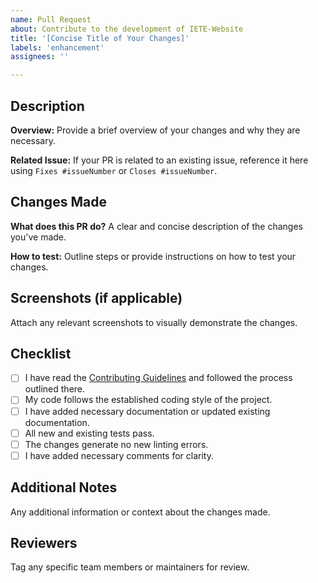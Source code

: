 ```yaml
---
name: Pull Request
about: Contribute to the development of IETE-Website
title: '[Concise Title of Your Changes]'
labels: 'enhancement'
assignees: ''

---
```


## Description

**Overview:**
Provide a brief overview of your changes and why they are necessary.

**Related Issue:**
If your PR is related to an existing issue, reference it here using `Fixes #issueNumber` or `Closes #issueNumber`.

## Changes Made

**What does this PR do?**
A clear and concise description of the changes you've made.

**How to test:**
Outline steps or provide instructions on how to test your changes.

## Screenshots (if applicable)

Attach any relevant screenshots to visually demonstrate the changes.

## Checklist

- [ ] I have read the [Contributing Guidelines](https://github.com/DIEMS-HUB/IETE-Website/edit/main/contributing.md) and followed the process outlined there.
- [ ] My code follows the established coding style of the project.
- [ ] I have added necessary documentation or updated existing documentation.
- [ ] All new and existing tests pass.
- [ ] The changes generate no new linting errors.
- [ ] I have added necessary comments for clarity.

## Additional Notes

Any additional information or context about the changes made.

## Reviewers

Tag any specific team members or maintainers for review.

<!-- Feel free to add any other sections you think are relevant to your project -->

